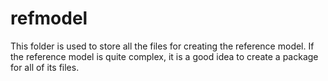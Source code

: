 # refmodel
This folder is used to store all the files for creating the reference model. If the reference model is quite complex, it is a good idea to create a package for all of its files.
